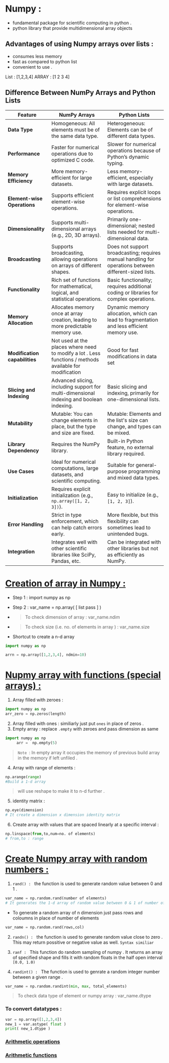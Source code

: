 # Numpy :
- fundamental package for scientific computing in python .
- python library that provide multidimensional array objects 

## Advantages of using Numpy arrays over lists : 
- consumes less memory 
- fast as compared to python list
- convenient to use .

List : [1,2,3,4]
ARRAY : [1 2 3 4]

## Difference Between NumPy Arrays and Python Lists

| **Feature**                   | **NumPy Arrays**                                                                                        | **Python Lists**                                                                                      |
|-------------------------------|---------------------------------------------------------------------------------------------------------|-------------------------------------------------------------------------------------------------------|
| **Data Type**                 | Homogeneous: All elements must be of the same data type.                                                | Heterogeneous: Elements can be of different data types.                                               |
| **Performance**               | Faster for numerical operations due to optimized C code.                                                | Slower for numerical operations because of Python’s dynamic typing.                                   |
| **Memory Efficiency**         | More memory-efficient for large datasets.                                                               | Less memory-efficient, especially with large datasets.                                                |
| **Element-wise Operations**   | Supports efficient element-wise operations.                                                             | Requires explicit loops or list comprehensions for element-wise operations.                           |
| **Dimensionality**            | Supports multi-dimensional arrays (e.g., 2D, 3D arrays).                                                | Primarily one-dimensional; nested lists needed for multi-dimensional data.                            |
| **Broadcasting**              | Supports broadcasting, allowing operations on arrays of different shapes.                               | Does not support broadcasting; requires manual handling for operations between different-sized lists. |
| **Functionality**             | Rich set of functions for mathematical, logical, and statistical operations.                            | Basic functionality; requires additional coding or libraries for complex operations.                  |
| **Memory Allocation**         | Allocates memory once at array creation, leading to more predictable memory use.                        | Dynamic memory allocation, which can lead to fragmentation and less efficient memory use.             |
| **Modification capabilities** | Not used at the places where need to modify a lot . Less functions / methods available for modification | Good for fast modifications in data set                                                               |
| **Slicing and Indexing**      | Advanced slicing, including support for multi-dimensional indexing and boolean indexing.                | Basic slicing and indexing, primarily for one-dimensional lists.                                      |
| **Mutability**                | Mutable: You can change elements in place, but the type and size are fixed.                             | Mutable: Elements and the list's size can change, and types can be mixed.                             |
| **Library Dependency**        | Requires the NumPy library.                                                                             | Built-in Python feature, no external library required.                                                |
| **Use Cases**                 | Ideal for numerical computations, large datasets, and scientific computing.                             | Suitable for general-purpose programming and mixed data types.                                        |
| **Initialization**            | Requires explicit initialization (e.g., `np.array([1, 2, 3])`).                                         | Easy to initialize (e.g., `[1, 2, 3]`).                                                               |
| **Error Handling**            | Strict in type enforcement, which can help catch errors early.                                          | More flexible, but this flexibility can sometimes lead to unintended bugs.                            |
| **Integration**               | Integrates well with other scientific libraries like SciPy, Pandas, etc.                                | Can be integrated with other libraries but not as efficiently as NumPy.                               |

# [Creation of array in Numpy :](./array.py) 
- Step 1 : import numpy as np 
- Step 2 : var_name = np.array( [ list pass ] )

- > To check dimension of array : var_name.ndim
- > To check size (i.e. no. of elements in array ) : var_name.size 

- Shortcut to create a n-d array

```python
import numpy as np

arrn = np.array([1,2,3,4], ndmin=10)

```
# [Nupmy array with functions (special arrays) :](./Special_arrays.py) 
1. Array filled with zeroes : 
```python
import numpy as np 
arr_zero = np.zeros(length)
```
2. Array filled with ones :
similiarly just put `ones` in place of zeros . 
3. Empty array : replace `.empty` with zeroes and pass dimension as same 
 ```python
import numpy as np
      arr =  np.empty(5)
```
> `Note `: In empty array it occupies the memory of previous build array in the memory if left unfiled .

4. Array with range of elements :
```python
np.arange(range)
#Build a 1-d array
```
> will use reshape to make it to n-d further .
5. identity matrix : 
```python
np.eye(dimension)
# It create a dimension x dimension identity matrix 
```
6. Create array with values that are spaced linearly at a specific interval :
```python
np.linspace(from,to,num=no. of elements)
# from,to : range
```
# [Create Numpy array with random numbers : ](./Random.py)
1. `rand() : `
the function is used to generate random value between 0 and 1 . 
```python
var_name = np.random.rand(number of elements)
# It generates the 1-d array of random value between 0 & 1 of number of elements provided .
```
- To generate a random array of n dimension just pass rows and coloumns in place of number of elements
```python
var_name = np.random.rand(rows,col)
```

2. `randn() : ` the function is used to generate random value close to zero . This may return possitive or negative value as well.
`Syntax similiar`


3. `ranf : ` This function do random sampling of numpy . It returns an array of specified shape and fills it with random floats in the half open interval ` [0.0, 1.0) `


4. `randint() : ` The function is used to genrate a random integer number between a given range .
```python
var_name = np.random.randint(min, max, total_elements)
```
> To check data type of element or numpy array : var_name.dtype

### To convert datatypes : 
```python
var = np.array([1,2,3,4])
new_1 = var.astype( float )
print( new_1.dtype )
```

### [Arithmetic operations](./Arithmetic_opeartors.py)

### [Arithmetic functions](./Arithmetic_functions.py) 
